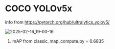 # COCO YOLOv5x
info from https://pytorch.org/hub/ultralytics_yolov5/

![2025-02-16_19-00-16](https://github.com/user-attachments/assets/82bfa5a8-0e86-4ed5-b75e-f947a8b31c33)

1) mAP from classic_map_compute.py = 0.6835

